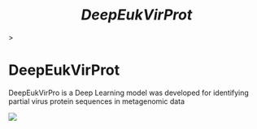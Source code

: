 <em> <h1 align="center"> DeepEukVirProt </h1></em>>
# DeepEukVirProt
DeepEukVirPro is a Deep Learning model  was developed for identifying partial virus protein sequences in metagenomic data
   <p align="left">
   <img src="https://img.shields.io/badge/STATUS-EN%20DESAROLLO-green">
   </p>
